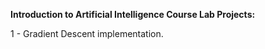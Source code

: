 **Introduction to Artificial Intelligence Course Lab Projects:**

1 - Gradient Descent implementation.